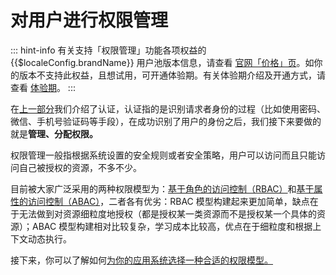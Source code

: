 # 对用户进行权限管理

<LastUpdated/>

::: hint-info
有关支持「权限管理」功能各项权益的 {{$localeConfig.brandName}} 用户池版本信息，请查看 [官网「价格」页](https://authing.cn/pricing)。如你的版本不支持此权益，且想试用，可开通体验期。有关体验期介绍及开通方式，请查看 [体验期](/guides/basics/trial/README.md)。
::: 

在[上一部分](../authentication/README.md)我们介绍了认证，认证指的是识别请求者身份的过程（比如使用密码、微信、手机号验证码等手段），在成功识别了用户的身份之后，我们接下来要做的就是**管理、分配权限。**

权限管理一般指根据系统设置的安全规则或者安全策略，用户可以访问而且只能访问自己被授权的资源，不多不少。

目前被大家广泛采用的两种权限模型为：[基于角色的访问控制（RBAC）](./choose-the-right-access-control-model.md#什么是基于角色的访问控制-rbac)和[基于属性的访问控制（ABAC）](./choose-the-right-access-control-model.md#什么是基于属性的访问控制-abac)，二者各有优劣：RBAC 模型构建起来更加简单，缺点在于无法做到对资源细粒度地授权（都是授权某一类资源而不是授权某一个具体的资源）；ABAC 模型构建相对比较复杂，学习成本比较高，优点在于细粒度和根据上下文动态执行。

接下来，你可以了解如何[为你的应用系统选择一种合适的权限模型。](./choose-the-right-access-control-model.md)
